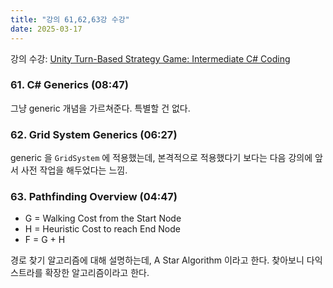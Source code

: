 ```yaml
---
title: "강의 61,62,63강 수강"
date: 2025-03-17
---
```


강의 수강: [Unity Turn-Based Strategy Game: Intermediate C# Coding](https://www.udemy.com/course/unity-turn-based-strategy/)

### 61. C# Generics (08:47)

그냥 generic 개념을 가르쳐준다. 특별할 건 없다.

### 62. Grid System Generics (06:27)

generic 을 `GridSystem` 에 적용했는데, 본격적으로 적용했다기 보다는 다음 강의에 앞서 사전 작업을 해두었다는 느낌.

### 63. Pathfinding Overview (04:47)

- G = Walking Cost from the Start Node
- H = Heuristic Cost to reach End Node
- F = G + H

경로 찾기 알고리즘에 대해 설명하는데, A Star Algorithm 이라고 한다. 찾아보니 다익스트라를 확장한 알고리즘이라고 한다.
